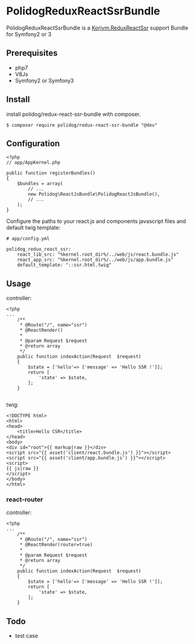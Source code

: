 # PolidogReduxReactSsrBundle

PolidogReduxReactSsrBundle is a [Koriym.ReduxReactSsr](https://github.com/koriym/Koriym.ReduxReactSsr) support Bundle for Symfony2 or 3

## Prerequisites
- php7
- V8Js
- Symfony2 or Symfony3

## Install

install polidog/redux-react-ssr-bundle with composer.

```
$ composer require polidog/redux-react-ssr-bundle "@dev"
```

## Configuration

```
<?php
// app/AppKernel.php

public function registerBundles()
{
    $bundles = array(
        // ...
        new Polidog\ReactJsBundle\PolidogReactJsBundle(),
        // ...
    );
}
```

Configure the paths to your react.js and components javascript files and default twig template:

```
# app/config.yml

polidog_redux_react_ssr:
    react_lib_src: "%kernel.root_dir%/../web/js/react.bundle.js"
    react_app_src: "%kernel.root_dir%/../web/js/app.bundle.js"
    default_template: "::ssr.html.twig"
```

## Usage

controller:

```
<?php
...
    /**
     * @Route("/", name="ssr")
     * @ReactRender()
     *
     * @param Request $request
     * @return array
     */
    public function indexAction(Request  $request)
    {
        $state = ['hello'=> ['message' => 'Hello SSR !']];
        return [
            'state' => $state,
        ];
    }


```

twig:

```
<!DOCTYPE html>
<html>
<head>
    <title>Hello CSR</title>
</head>
<body>
<div id="root">{{ markup|raw }}</div>
<script src="{{ asset('client/react.bundle.js') }}"></script>
<script src="{{ asset('client/app.bundle.js') }}"></script>
<script>
{{ js|raw }}
</script>
</body>
</html>
```

### react-router

controller:

```
<?php
...
    /**
     * @Route("/", name="ssr")
     * @ReactRender(router=true)
     *
     * @param Request $request
     * @return array
     */
    public function indexAction(Request  $request)
    {
        $state = ['hello'=> ['message' => 'Hello SSR !']];
        return [
            'state' => $state,
        ];
    }

```


## Todo

- test case
